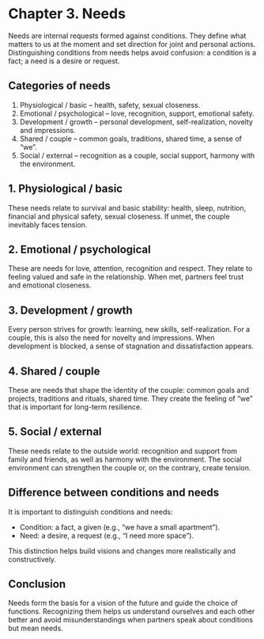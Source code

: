 # Chapter 3. Needs

Needs are internal requests formed against conditions. They define what matters to us at the moment and set direction for joint and personal actions. Distinguishing conditions from needs helps avoid confusion: a condition is a fact; a need is a desire or request.

## Categories of needs

1. Physiological / basic – health, safety, sexual closeness.
2. Emotional / psychological – love, recognition, support, emotional safety.
3. Development / growth – personal development, self-realization, novelty and impressions.
4. Shared / couple – common goals, traditions, shared time, a sense of “we”.
5. Social / external – recognition as a couple, social support, harmony with the environment.

## 1. Physiological / basic

These needs relate to survival and basic stability: health, sleep, nutrition, financial and physical safety, sexual closeness. If unmet, the couple inevitably faces tension.

## 2. Emotional / psychological

These are needs for love, attention, recognition and respect. They relate to feeling valued and safe in the relationship. When met, partners feel trust and emotional closeness.

## 3. Development / growth

Every person strives for growth: learning, new skills, self-realization. For a couple, this is also the need for novelty and impressions. When development is blocked, a sense of stagnation and dissatisfaction appears.

## 4. Shared / couple

These are needs that shape the identity of the couple: common goals and projects, traditions and rituals, shared time. They create the feeling of “we” that is important for long-term resilience.

## 5. Social / external

These needs relate to the outside world: recognition and support from family and friends, as well as harmony with the environment. The social environment can strengthen the couple or, on the contrary, create tension.

## Difference between conditions and needs

It is important to distinguish conditions and needs:

- Condition: a fact, a given (e.g., “we have a small apartment”).
- Need: a desire, a request (e.g., “I need more space”).

This distinction helps build visions and changes more realistically and constructively.

## Conclusion

Needs form the basis for a vision of the future and guide the choice of functions. Recognizing them helps us understand ourselves and each other better and avoid misunderstandings when partners speak about conditions but mean needs.
